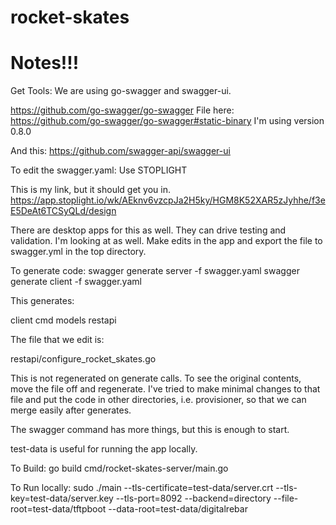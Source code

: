 # rocket-skates



# Notes!!!

Get Tools:
We are using go-swagger and swagger-ui.

https://github.com/go-swagger/go-swagger
File here:  https://github.com/go-swagger/go-swagger#static-binary
I'm using version 0.8.0

And this: https://github.com/swagger-api/swagger-ui

To edit the swagger.yaml: Use STOPLIGHT

This is my link, but it should get you in.
https://app.stoplight.io/wk/AEknv6vzcpJa2H5ky/HGM8K52XAR5zJyhhe/f3eE5DeAt6TCSyQLd/design

There are desktop apps for this as well.  They can drive testing and validation.  I'm looking at as well.
Make edits in the app and export the file to swagger.yml in the top directory. 

To generate code:
swagger generate server -f swagger.yaml
swagger generate client -f swagger.yaml

This generates:

client
cmd
models
restapi

The file that we edit is:

restapi/configure_rocket_skates.go 

This is not regenerated on generate calls. To see the original contents, move the file off and regenerate.  I've tried to make minimal changes to that file and put the code in other directories, i.e. provisioner, so that we can merge easily after generates.

The swagger command has more things, but this is enough to start.


test-data is useful for running the app locally.


To Build:
go build cmd/rocket-skates-server/main.go

To Run locally:
sudo ./main  --tls-certificate=test-data/server.crt --tls-key=test-data/server.key --tls-port=8092 --backend=directory --file-root=test-data/tftpboot --data-root=test-data/digitalrebar
